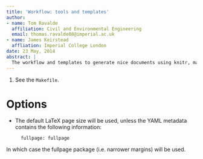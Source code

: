 ```yaml
---
title: 'Workflow: tools and templates'
author:
- name: Tom Ravalde
  affiliation: Civil and Environmental Engineering
  email: thomas.ravalde08@imperial.ac.uk
- name: James Keirstead
  affliation: Imperial College London
date: 23 May, 2014
abstract: |  
  The workflow and templates to generate nice documents using knitr, markdown and pandoc.
---
```






1. See the `Makefile`.

# Options

- The default LaTeX page size will be used, unless the YAML metadata contains the following information:

		fullpage: fullpage

In which case the fullpage package (i.e. narrower margins) will be used.
